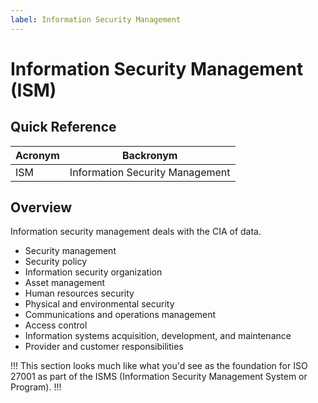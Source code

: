 ```yaml
---
label: Information Security Management
---
```


# Information Security Management (ISM)

## Quick Reference

| Acronym | Backronym |
| - | - |
| ISM | Information Security Management |

## Overview

Information security management deals with the CIA of data.

- Security management
- Security policy
- Information security organization
- Asset management
- Human resources security
- Physical and environmental security
- Communications and operations management
- Access control
- Information systems acquisition, development, and maintenance
- Provider and customer responsibilities

!!!
This section looks much like what you'd see as the foundation for ISO 27001 as part of the ISMS (Information Security Management System or Program).
!!!
